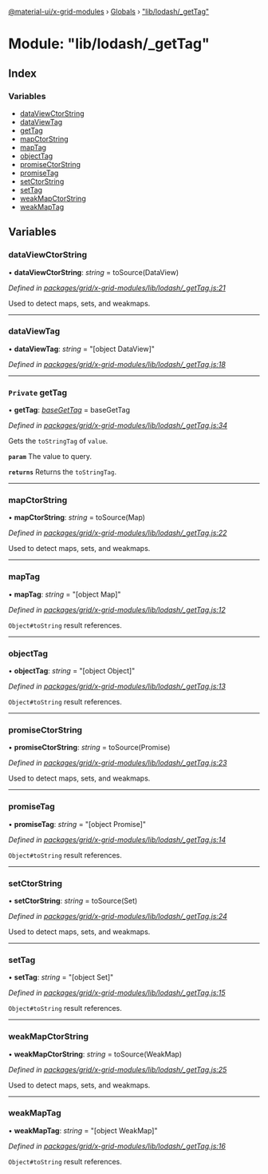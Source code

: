 [@material-ui/x-grid-modules](../README.md) › [Globals](../globals.md) › ["lib/lodash/_getTag"](_lib_lodash__gettag_.md)

# Module: "lib/lodash/_getTag"

## Index

### Variables

* [dataViewCtorString](_lib_lodash__gettag_.md#dataviewctorstring)
* [dataViewTag](_lib_lodash__gettag_.md#dataviewtag)
* [getTag](_lib_lodash__gettag_.md#private-gettag)
* [mapCtorString](_lib_lodash__gettag_.md#mapctorstring)
* [mapTag](_lib_lodash__gettag_.md#maptag)
* [objectTag](_lib_lodash__gettag_.md#objecttag)
* [promiseCtorString](_lib_lodash__gettag_.md#promisectorstring)
* [promiseTag](_lib_lodash__gettag_.md#promisetag)
* [setCtorString](_lib_lodash__gettag_.md#setctorstring)
* [setTag](_lib_lodash__gettag_.md#settag)
* [weakMapCtorString](_lib_lodash__gettag_.md#weakmapctorstring)
* [weakMapTag](_lib_lodash__gettag_.md#weakmaptag)

## Variables

###  dataViewCtorString

• **dataViewCtorString**: *string* = toSource(DataView)

*Defined in [packages/grid/x-grid-modules/lib/lodash/_getTag.js:21](https://github.com/mui-org/material-ui-x/blob/02342a6/packages/grid/x-grid-modules/lib/lodash/_getTag.js#L21)*

Used to detect maps, sets, and weakmaps.

___

###  dataViewTag

• **dataViewTag**: *string* = "[object DataView]"

*Defined in [packages/grid/x-grid-modules/lib/lodash/_getTag.js:18](https://github.com/mui-org/material-ui-x/blob/02342a6/packages/grid/x-grid-modules/lib/lodash/_getTag.js#L18)*

___

### `Private` getTag

• **getTag**: *[baseGetTag](_lib_lodash__basegettag_.md#private-basegettag)* = baseGetTag

*Defined in [packages/grid/x-grid-modules/lib/lodash/_getTag.js:34](https://github.com/mui-org/material-ui-x/blob/02342a6/packages/grid/x-grid-modules/lib/lodash/_getTag.js#L34)*

Gets the `toStringTag` of `value`.

**`param`** The value to query.

**`returns`** Returns the `toStringTag`.

___

###  mapCtorString

• **mapCtorString**: *string* = toSource(Map)

*Defined in [packages/grid/x-grid-modules/lib/lodash/_getTag.js:22](https://github.com/mui-org/material-ui-x/blob/02342a6/packages/grid/x-grid-modules/lib/lodash/_getTag.js#L22)*

Used to detect maps, sets, and weakmaps.

___

###  mapTag

• **mapTag**: *string* = "[object Map]"

*Defined in [packages/grid/x-grid-modules/lib/lodash/_getTag.js:12](https://github.com/mui-org/material-ui-x/blob/02342a6/packages/grid/x-grid-modules/lib/lodash/_getTag.js#L12)*

`Object#toString` result references.

___

###  objectTag

• **objectTag**: *string* = "[object Object]"

*Defined in [packages/grid/x-grid-modules/lib/lodash/_getTag.js:13](https://github.com/mui-org/material-ui-x/blob/02342a6/packages/grid/x-grid-modules/lib/lodash/_getTag.js#L13)*

`Object#toString` result references.

___

###  promiseCtorString

• **promiseCtorString**: *string* = toSource(Promise)

*Defined in [packages/grid/x-grid-modules/lib/lodash/_getTag.js:23](https://github.com/mui-org/material-ui-x/blob/02342a6/packages/grid/x-grid-modules/lib/lodash/_getTag.js#L23)*

Used to detect maps, sets, and weakmaps.

___

###  promiseTag

• **promiseTag**: *string* = "[object Promise]"

*Defined in [packages/grid/x-grid-modules/lib/lodash/_getTag.js:14](https://github.com/mui-org/material-ui-x/blob/02342a6/packages/grid/x-grid-modules/lib/lodash/_getTag.js#L14)*

`Object#toString` result references.

___

###  setCtorString

• **setCtorString**: *string* = toSource(Set)

*Defined in [packages/grid/x-grid-modules/lib/lodash/_getTag.js:24](https://github.com/mui-org/material-ui-x/blob/02342a6/packages/grid/x-grid-modules/lib/lodash/_getTag.js#L24)*

Used to detect maps, sets, and weakmaps.

___

###  setTag

• **setTag**: *string* = "[object Set]"

*Defined in [packages/grid/x-grid-modules/lib/lodash/_getTag.js:15](https://github.com/mui-org/material-ui-x/blob/02342a6/packages/grid/x-grid-modules/lib/lodash/_getTag.js#L15)*

`Object#toString` result references.

___

###  weakMapCtorString

• **weakMapCtorString**: *string* = toSource(WeakMap)

*Defined in [packages/grid/x-grid-modules/lib/lodash/_getTag.js:25](https://github.com/mui-org/material-ui-x/blob/02342a6/packages/grid/x-grid-modules/lib/lodash/_getTag.js#L25)*

Used to detect maps, sets, and weakmaps.

___

###  weakMapTag

• **weakMapTag**: *string* = "[object WeakMap]"

*Defined in [packages/grid/x-grid-modules/lib/lodash/_getTag.js:16](https://github.com/mui-org/material-ui-x/blob/02342a6/packages/grid/x-grid-modules/lib/lodash/_getTag.js#L16)*

`Object#toString` result references.
